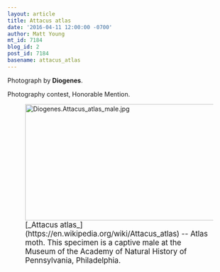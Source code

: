 ```yaml
---
layout: article
title: Attacus atlas
date: '2016-04-11 12:00:00 -0700'
author: Matt Young
mt_id: 7184
blog_id: 2
post_id: 7184
basename: attacus_atlas
---
```

Photograph by **Diogenes**.

Photography contest, Honorable Mention.

<figure>
<img src="http://pandasthumb.org/archives/2016/04/09/Diogenes.Attacus_atlas_male.jpg" alt="Diogenes.Attacus_atlas_male.jpg" width="600" height="262" />
<figcaption markdown="span">
<big>[_Attacus atlas_](https://en.wikipedia.org/wiki/Attacus_atlas) -- Atlas moth. This specimen is a captive male at the Museum of the Academy of Natural History of Pennsylvania, Philadelphia.</big>

</figcaption>
</figure>
